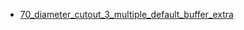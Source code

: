 * [70_diameter_cutout_3_multiple_default_buffer_extra](70_diameter_cutout_3_multiple_default_buffer_extra)
